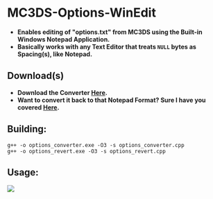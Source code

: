 # MC3DS-Options-WinEdit
- **Enables editing of "options.txt" from MC3DS using the Built-in Windows Notepad Application.**
- **Basically works with any Text Editor that treats `NULL` bytes as Spacing(s), like Notepad.**

## Download(s)
- **Download the Converter [Here](https://github.com/Cracko298/MC3DS-Options-WinEdit/releases/download/v1.0.0/options_converter.exe).**
- **Want to convert it back to that Notepad Format? Sure I have you covered [Here](https://github.com/Cracko298/MC3DS-Options-WinEdit/releases/download/v1.0.0/options_revert.exe).**

## Building:
```
g++ -o options_converter.exe -O3 -s options_converter.cpp
g++ -o options_revert.exe -O3 -s options_revert.cpp
```

## Usage:
<img src="https://github.com/Cracko298/MC3DS-Options-WinEdit/releases/download/v1.0.0/showoff.gif">
